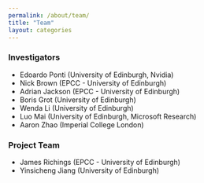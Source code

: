 ```yaml
---
permalink: /about/team/
title: "Team"
layout: categories
---
```


### Investigators
- Edoardo Ponti (University of Edinburgh, Nvidia)
- Nick Brown (EPCC - University of Edinburgh)
- Adrian Jackson (EPCC - University of Edinburgh)
- Boris Grot (University of Edinburgh)
- Wenda Li (University of Edinburgh)
- Luo Mai (University of Edinburgh, Microsoft Research)
- Aaron Zhao (Imperial College London)

### Project Team

- James Richings (EPCC - University of Edinburgh)
- Yinsicheng Jiang (University of Edinburgh)